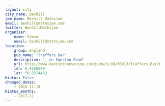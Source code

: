 ```yaml
---
layout: city                                           
city_name: Bexhill                                                                
jam_name: Bexhill MathsJam
email: bexhill@mathsjam.com
twitter: BexhillMathsjam
organiser:
    name: Simon
    email: bexhill@mathsjam.com
location:
    group: england
    pub_name: "Traffers Bar"
    description: ", on Egerton Road"
    url: http://www.beerintheevening.com/pubs/s/30/30913/Traffers_Bar/Bexhill_on_sea
    lon: 0.4680249
    lat: 50.8374462
hiatus: False
changed_dates:
    - 2018-12-18
hiatus_months:
    - 2017-12
---
```

